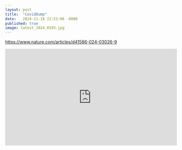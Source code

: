 ```yaml
---
layout: post
title:  "CovidDump"
date:   2024-11-18 22:51:06 -0800
published: true
image: latest_1024_0193.jpg
---
```


https://www.nature.com/articles/d41586-024-03026-9
<iframe width="560" height="315" src="https://www.youtube.com/embed/nDFFi6WY7JI?si=ADcaMocDWowRL_z_" title="YouTube video player" frameborder="0" allow="accelerometer; autoplay; clipboard-write; encrypted-media; gyroscope; picture-in-picture; web-share" referrerpolicy="strict-origin-when-cross-origin" allowfullscreen></iframe>
